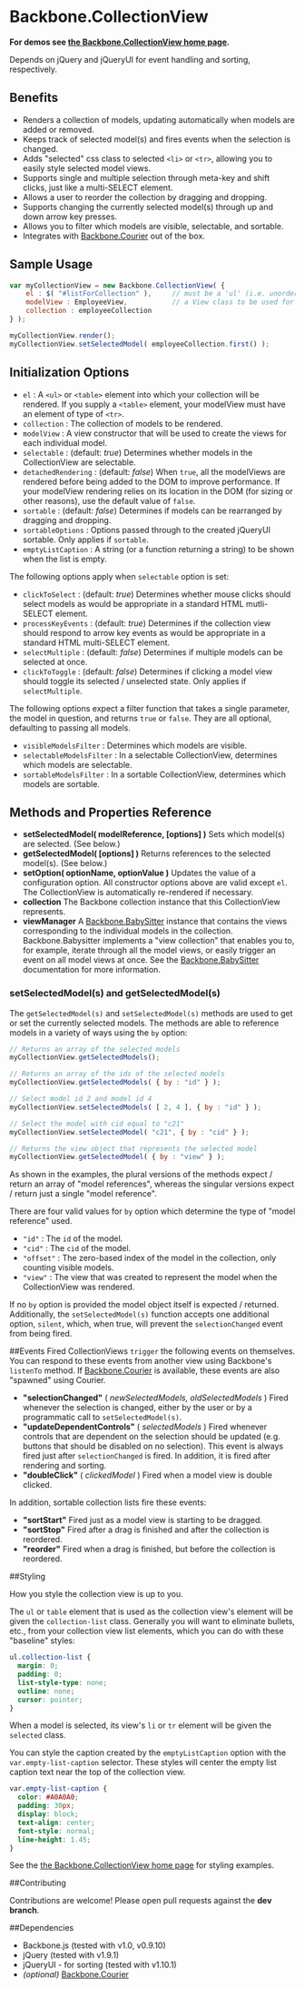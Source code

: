 # Backbone.CollectionView

__For demos see [the Backbone.CollectionView home page](http://rotundasoftware.github.com/backbone.collectionView/).__

Depends on jQuery and jQueryUI for event handling and sorting, respectively.

## Benefits

* Renders a collection of models, updating automatically when models are added or removed.
* Keeps track of selected model(s) and fires events when the selection is changed.
* Adds "selected" css class to selected `<li>` or `<tr>`, allowing you to easily style selected model views.
* Supports single and multiple selection through meta-key and shift clicks, just like a multi-SELECT element.
* Allows a user to reorder the collection by dragging and dropping.
* Supports changing the currently selected model(s) through up and down arrow key presses.
* Allows you to filter which models are visible, selectable, and sortable.
* Integrates with [Backbone.Courier](https://github.com/rotundasoftware/backbone.courier) out of the box.

## Sample Usage
```javascript
var myCollectionView = new Backbone.CollectionView( {
	el : $( "#listForCollection" ),		// must be a 'ul' (i.e. unordered list) or 'table' element
	modelView : EmployeeView,			// a View class to be used for rendering each model in the collection
	collection : employeeCollection
} );

myCollectionView.render();
myCollectionView.setSelectedModel( employeeCollection.first() );
```

## Initialization Options
* `el` : A `<ul>` or `<table>` element into which your collection will be rendered. If you supply a `<table>` element, your modelView must have an element of type of `<tr>`.
* `collection` : The collection of models to be rendered.
* `modelView` : A view constructor that will be used to create the views for each individual model.
* `selectable` : (default: _true_) Determines whether models in the CollectionView are selectable.
* `detachedRendering` : (default: _false_) When `true`, all the modelViews are rendered before being added to the DOM to improve performance. If your modelView rendering relies on its location in the DOM (for sizing or other reasons), use the default value of `false`.
* `sortable` : (default: _false_) Determines if models can be rearranged by dragging and dropping.
* `sortableOptions` : Options passed through to the created jQueryUI sortable.  Only applies if `sortable`.
* `emptyListCaption` : A string (or a function returning a string) to be shown when the list is empty.

The following options apply when `selectable` option is set:

* `clickToSelect` : (default: _true_) Determines whether mouse clicks should select models as would be appropriate in a standard HTML mutli-SELECT element.
* `processKeyEvents` : (default: _true_) Determines if the collection view should respond to arrow key events as would be appropriate in a standard HTML multi-SELECT element.
* `selectMultiple` : (default: _false_) Determines if multiple models can be selected at once.
* `clickToToggle` : (default: _false_) Determines if clicking a model view should toggle its selected / unselected state. Only applies if `selectMultiple`.

The following options expect a filter function that takes a single parameter, the model in question, and returns `true` or `false`. They are all optional, defaulting to passing all models.
* `visibleModelsFilter` : Determines which models are visible. 
* `selectableModelsFilter` : In a selectable CollectionView, determines which models are selectable.
* `sortableModelsFilter` : In a sortable CollectionView, determines which models are sortable.

## <a name="api"></a>Methods and Properties Reference

* __setSelectedModel( modelReference, [options] )__ Sets which model(s) are selected. (See below.)
* __getSelectedModel( [options] )__ Returns references to the selected model(s). (See below.)
* __setOption( optionName, optionValue )__ Updates the value of a configuration option.  All constructor options above are valid except `el`.  The CollectionView is automatically re-rendered if necessary.
* __collection__ The Backbone collection instance that this CollectionView represents.
* __viewManager__ A [Backbone.BabySitter](https://github.com/marionettejs/backbone.babysitter) instance that contains the views corresponding to the individual models in the collection. Backbone.Babysitter implements a "view collection" that enables you to, for example, iterate through all the model views, or easily trigger an event on all model views at once. See the [Backbone.BabySitter](https://github.com/marionettejs/backbone.babysitter) documentation for more information.


### <a name="setSelectedModel"></a>setSelectedModel(s) and getSelectedModel(s)

The `getSelectedModel(s)` and `setSelectedModel(s)` methods are used to get or set the currently selected models. The methods are able to reference models in a variety of ways using the `by` option:

```javascript
// Returns an array of the selected models
myCollectionView.getSelectedModels();

// Returns an array of the ids of the selected models
myCollectionView.getSelectedModels( { by : "id" } );

// Select model id 2 and model id 4
myCollectionView.setSelectedModels( [ 2, 4 ], { by : "id" } );

// Select the model with cid equal to "c21"
myCollectionView.setSelectedModel( "c21", { by : "cid" } );

// Returns the view object that represents the selected model
myCollectionView.getSelectedModel( { by : "view" } );
```

As shown in the examples, the plural versions of the methods expect / return an array of "model references", whereas the singular versions expect / return just a single "model reference".

There are four valid values for `by` option which determine the type of "model reference" used.
* `"id"` : The `id` of the model.
* `"cid"` : The `cid` of the model.
* `"offset"` : The zero-based index of the model in the collection, only counting visible models.
* `"view"` : The view that was created to represent the model when the CollectionView was rendered.

If no `by` option is provided the model object itself is expected / returned. Additionally, the `setSelectedModel(s)` function accepts one additional option, `silent`, which, when true, will prevent the `selectionChanged` event from being fired.

##Events Fired
CollectionViews `trigger` the following events on themselves. You can respond to these events from another view using Backbone's `listenTo` method. If [Backbone.Courier](https://github.com/rotundasoftware/backbone.courier)
 is available, these events are also "spawned" using Courier.
* __"selectionChanged"__ ( _newSelectedModels, oldSelectedModels_ )  Fired whenever the selection is changed, either by the user or by a programmatic call to `setSelectedModel(s)`.
* __"updateDependentControls"__ ( _selectedModels_ ) Fired whenever controls that are dependent on the selection should be updated (e.g. buttons that should be disabled on no selection). This event is always fired just after `selectionChanged` is fired. In addition, it is fired after rendering and sorting.
* __"doubleClick"__ ( _clickedModel_ ) Fired when a model view is double clicked.

In addition, sortable collection lists fire these events:

* __"sortStart"__  Fired just as a model view is starting to be dragged.
* __"sortStop"__  Fired after a drag is finished and after the collection is reordered.
* __"reorder"__  Fired when a drag is finished, but before the collection is reordered.

##Styling

How you style the collection view is up to you.

The `ul` or `table` element that is used as the collection view's element will be given the `collection-list` class. Generally you will want to eliminate bullets, etc., from your collection view list elements, which you can do with these "baseline" styles:

```css
ul.collection-list {
  margin: 0;
  padding: 0;
  list-style-type: none;
  outline: none;
  cursor: pointer;
}
```

When a model is selected, its view's `li` or `tr` element will be given the `selected` class.

You can style the caption created by the `emptyListCaption` option with the `var.empty-list-caption` selector. These styles will center the empty list caption text near the top of the collection view.

```css
var.empty-list-caption {
  color: #A0A0A0;
  padding: 30px;
  display: block;
  text-align: center;
  font-style: normal;
  line-height: 1.45;
}
```

See the [the Backbone.CollectionView home page](http://rotundasoftware.github.com/backbone.collectionView/) for styling examples.

##Contributing

Contributions are welcome!  Please open pull requests against the __dev branch__.

##Dependencies
* Backbone.js (tested with v1.0, v0.9.10)
* jQuery (tested with v1.9.1)
* jQueryUI - for sorting (tested with v1.10.1)
* _(optional)_ [Backbone.Courier](https://github.com/rotundasoftware/backbone.courier)
